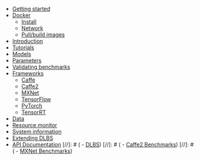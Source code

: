 
- [Getting started](/index.md?id=deep-learning-benchmarking-suite)
- [Docker](/docker/docker.md?id=docker)
  - [Install](/docker/install_docker.md?id=installing-docker)
  - [Network](/docker/docker_network.md?id=docker-networking)
  - [Pull/build images](/docker/pull_build_images.md?id=buildpull-docker-images)
- [Introduction](/intro/intro.md?id=introduction)
- [Tutorials](/tutorials/tutorials.md?id=tutorials)
- [Models](/models/models.md?id=models)
- [Parameters](/parameters/parameters.md?id=parameters)
- [Validating benchmarks](/validation/validation.md?id=validating-benchmarks)
- [Frameworks](/frameworks/frameworks.md?id=frameworks)
  - [Caffe](/frameworks/caffe.md?id=caffe)
  - [Caffe2](/frameworks/caffe2.md?id=caffe2)
  - [MXNet](/frameworks/mxnet.md?id=mxnet)
  - [TensorFlow](/frameworks/tensorflow.md?id=tensorflow)
  - [PyTorch](/frameworks/pytorch.md?id=pytorch)
  - [TensorRT](/frameworks/tensorrt.md?id=tensorrt)
- [Data](/data/data.md?id=data)
- [Resource monitor](/monitor/monitor.md?id=resource-monitor)
- [System information](/sysinfo/sysinfo.md?id=system-information)
- [Extending DLBS](/extend/dlbs.md?id=extending-deep-learning-benchmarking-suite)
- [API Documentation](/apidoc/apidoc.md)
[//]: # (  - [DLBS](http://fastsim-demo.ad.labs.hpecorp.net:8080/dlbs/apidoc/dlbs/dlbs.html))
[//]: # (  - [Caffe2 Benchmarks](http://fastsim-demo.ad.labs.hpecorp.net:8080/dlbs/apidoc/caffe2_benchmarks/caffe2_benchmarks.html))
[//]: # (  - [MXNet Benchmarks](http://fastsim-demo.ad.labs.hpecorp.net:8080/dlbs/apidoc/mxnet_benchmarks/mxnet_benchmarks.html))
